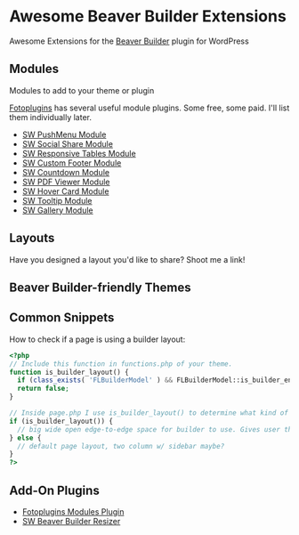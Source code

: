 # Awesome Beaver Builder Extensions
Awesome Extensions for the [Beaver Builder](https://www.wpbeaverbuilder.com/) plugin for WordPress

## Modules
Modules to add to your theme or plugin

[Fotoplugins](http://fotoplugins.com/) has several useful module plugins. Some free, some paid. I'll list them individually later.
* [SW PushMenu Module](http://fotoplugins.com/downloads/responsive-off-canvas-menu/)
* [SW Social Share Module](http://fotoplugins.com/downloads/sw-social-share/)
* [SW Responsive Tables Module](http://fotoplugins.com/downloads/sw-responsive-tables/)
* [SW Custom Footer Module](http://fotoplugins.com/downloads/sw-custom-footer/)
* [SW Countdown Module](http://fotoplugins.com/downloads/sw-countdown-module/)
* [SW PDF Viewer Module](http://fotoplugins.com/downloads/sw-pdf-viewer-module/)
* [SW Hover Card Module](http://fotoplugins.com/downloads/sw-hover-card-module/)
* [SW Tooltip Module](http://fotoplugins.com/downloads/swtooltip-module/)
* [SW Gallery Module](http://fotoplugins.com/downloads/sw-gallery-module/)

## Layouts
Have you designed a layout you'd like to share? Shoot me a link!

## Beaver Builder-friendly Themes

## Common Snippets

How to check if a page is using a builder layout:
```php
<?php
// Include this function in functions.php of your theme.
function is_builder_layout() {
  if (class_exists( 'FLBuilderModel' ) && FLBuilderModel::is_builder_enabled()) return true;
  return false;
}

// Inside page.php I use is_builder_layout() to determine what kind of layout to display.
if (is_builder_layout()) {
  // big wide open edge-to-edge space for builder to use. Gives user the most options.
} else {
  // default page layout, two column w/ sidebar maybe? 
}
?>
```

## Add-On Plugins
* [Fotoplugins Modules Plugin](http://fotoplugins.com/downloads/fotoplugins-beaver-builder-modules/)
* [SW Beaver Builder Resizer](http://fotoplugins.com/downloads/sw-beaver-builder-resizer/)
